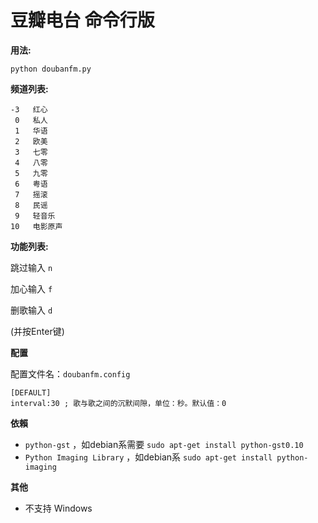 豆瓣电台 命令行版
=================

**用法:**

`python doubanfm.py`

**频道列表:**

```
-3   红心
 0   私人
 1   华语
 2   欧美
 3   七零
 4   八零
 5   九零
 6   粤语
 7   摇滚
 8   民谣
 9   轻音乐
10   电影原声
```

**功能列表:**

跳过输入 `n`

加心输入 `f`

删歌输入 `d`

(并按Enter键)

**配置**

配置文件名：`doubanfm.config`

```
[DEFAULT]
interval:30 ; 歌与歌之间的沉默间隙，单位：秒。默认值：0
```

**依賴**

- `python-gst` ，如debian系需要 `sudo apt-get install python-gst0.10`
- `Python Imaging Library` ，如debian系 `sudo apt-get install python-imaging`

**其他**

- 不支持 Windows 

